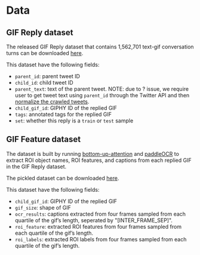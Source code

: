 # Data

## GIF Reply dataset
The released GIF Reply dataset that contains 1,562,701 text-gif conversation turns can be downloaded [here](TODO).

This dataset have the following fields:
- `parent_id`: parent tweet ID
- `child_id`: child tweet ID
- `parent_text`: text of the parent tweet. NOTE: due to ? issue, we require user to get tweet text using `parent_id` through the Twitter API and then [normalize the crawled tweets](https://github.com/VinAIResearch/BERTweet#preprocess).
- `child_gif_id`: GIPHY ID of the replied GIF
- `tags`: annotated tags for the replied GIF
- `set`: whether this reply is a `train` or `test` sample

## GIF Feature dataset
The dataset is built by running [bottom-up-attention](https://github.com/airsplay/py-bottom-up-attention) and [paddleOCR](https://github.com/PaddlePaddle/PaddleOCR) to extract ROI object names, ROI features, and captions from each replied GIF in the GIF Reply dataset.

The pickled dataset can be downloaded [here](TODO).

This dataset have the following fields:
- `child_gif_id`: GIPHY ID of the replied GIF
- `gif_size`: shape of GIF
- `ocr_results`: captions extracted from four frames sampled from each quartile of the gif’s length, seperated by "[INTER_FRAME_SEP]".
- `roi_feature`: extracted ROI features from four frames sampled from each quartile of the gif’s length.
- `roi_labels`: extracted ROI labels from four frames sampled from each quartile of the gif’s length.

